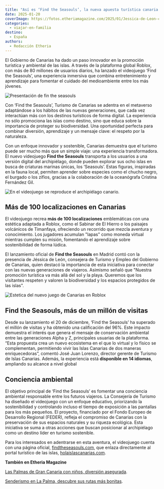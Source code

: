 ```yaml
---
title: "Así es ‘Find the Seasouls’, la nueva apuesta turística canaria en el metaverso"
date: 2025-01-20
coverImage: https://fotos.etheriamagazine.com/2025/01/Jessica-de-Leon-consejera-de-Turismo-y-Empleo-del-Gobierno-de-Canarias.jpeg
categories: 
  - viajar-en-familia
destino: 
  - España
authors: 
  - Redacción Etheria
---
```


El Gobierno de Canarias ha dado un paso innovador en la promoción turística y ambiental 
de las islas. A través de la plataforma global Roblox, con más de 80 millones de 
usuarios diarios, ha lanzado el videojuego ‘Find the Seasouls’, una experiencia 
inmersiva que combina entretenimiento y aprendizaje para fomentar el cuidado del 
medioambiente entre los más jóvenes. 

![Presentación de fin the seasouls](https://fotos.etheriamagazine.com/2025/01/Jessica-de-Leon-consejera-de-Turismo-y-Empleo-del-Gobierno-de-Canarias.jpeg "Presentación del videojuego a cargo de Jéssica de León, consejera de Turismo y Empleo del Gob. de Canarias.")

Con ‘Find the Seasouls’, Turismo de Canarias se adentra en el metaverso adaptándose a 
los hábitos de las nuevas generaciones, que cada vez interactúan más con los destinos 
turísticos de forma digital. La experiencia no sólo promociona las islas como destino, 
sino que educa sobre la importancia de proteger su biodiversidad. Una oportunidad 
perfecta para combinar diversión, aprendizaje y un mensaje clave: el respeto por la 
naturaleza. 

Con un enfoque innovador y sostenible, Canarias demuestra que el turismo puede ser mucho 
más que un simple viaje: una experiencia transformadora. El nuevo videojuego **Find the 
Seasouls** transporta a los usuarios a una versión digital del archipiélago, donde 
pueden explorar sus ocho islas en busca de criaturas marinas únicas, los ‘Seasouls’. 
Estas figuras, inspiradas en la fauna local, permiten aprender sobre especies como el 
chucho negro, el burgado o los zifios, gracias a la colaboración de la oceanógrafa 
Cristina Fernández Gil. 

![En el videojuego se reproduce el archipiélago canario.](https://fotos.etheriamagazine.com/2025/01/find-the-seasouls.jpeg "En el videojuego se reproduce el archipiélago canario.")

## Más de 100 localizaciones en Canarias

El videojuego recrea **más de 100 localizaciones** emblemáticas con una estética 
adaptada a Roblox, como el Sabinar de El Hierro o los paisajes volcánicos de Timanfaya, 
ofreciendo un recorrido que mezcla aventura y conocimiento. Los jugadores acumulan 
"lapas" como moneda virtual mientras cumplen su misión, fomentando el aprendizaje sobre 
sostenibilidad de forma lúdica. 

El lanzamiento oficial de **Find the Seasouls** en Madrid contó con la presencia de 
Jéssica de León, consejera de Turismo y Empleo del Gobierno de Canarias, quien destacó 
la importancia de esta iniciativa para conectar con las nuevas generaciones de viajeros. 
Asimismo señaló que "Nuestra promoción turística va más allá del sol y la playa. 
Queremos que los visitantes respeten y valoren la biodiversidad y los espacios 
protegidos de las islas". 

![Estetica del nuevo juego de Canarias en Roblox](https://fotos.etheriamagazine.com/2025/01/videojuego-canarias.jpeg "Este nuevo juego va dirigido a las generaciones Alfa y Z.")

## Find the Seasouls, más de un millón de visitas

Desde su lanzamiento el 20 de diciembre, ‘Find the Seasouls’ ha superado el millón de 
visitas y ha obtenido una calificación del 96%. Este impacto demuestra el interés que 
genera el mensaje de conservación ambiental entre las generaciones Alpha y Z, 
principales usuarias de la plataforma. “Esta propuesta crea un nuevo ecosistema en el 
que lo virtual y lo físico se complementan, permitiendo vivir las Islas Canarias de dos 
maneras enriquecedoras”, comentó José Juan Lorenzo, director gerente de Turismo de Islas 
Canarias. Además, la experiencia está **disponible en 14 idiomas**, ampliando su alcance 
a nivel global 

## Conciencia ambiental

El objetivo principal de ‘Find the Seasouls’ es fomentar una conciencia ambiental 
responsable entre los futuros viajeros. La Consejería de Turismo ha diseñado el 
videojuego con un enfoque educativo, priorizando la sostenibilidad y controlando incluso 
el tiempo de exposición a las pantallas para los más pequeños. El proyecto, financiado 
por el Fondo Europeo de Desarrollo Regional (FEDER), refleja el compromiso de Canarias 
con la preservación de sus espacios naturales y su riqueza ecológica. Esta iniciativa se 
suma a otras acciones que buscan posicionar al archipiélago como un destino líder en 
turismo sostenible. 

Para los interesados en adentrarse en esta aventura, el videojuego cuenta con una página 
oficial, [findtheseasouls.com](http://findtheseasouls.com), que enlaza directamente al 
portal turístico de las islas, [holaislascanarias.com](http://holaislascanarias.com). 

**También en Etheria Magazine** 

[Las Palmas de Gran Canaria con niños, diversión 
asegurada](https://etheriamagazine.com/2024/07/01/las-palmas-de-gran-canaria-en-familia/). 

[Senderismo en La Palma, descubre sus rutas más 
bonitas](https://etheriamagazine.com/2023/05/24/rutas-mas-bonitas-la-palma/).
